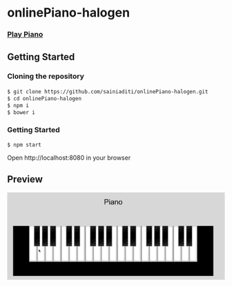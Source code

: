 
# onlinePiano-halogen
### [Play Piano](https://sainiaditi.github.io/onlinePiano-halogen/dist/index.html)

## Getting Started
### Cloning the repository
```
$ git clone https://github.com/sainiaditi/onlinePiano-halogen.git
$ cd onlinePiano-halogen
$ npm i
$ bower i
```
### Getting Started
```
$ npm start
```
Open http://localhost:8080 in your browser
## Preview
![Alt Text](Pianogif.gif)
